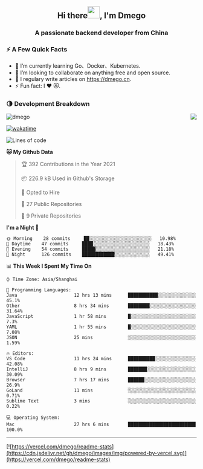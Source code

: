 <h2 align="center">Hi there<img src="https://cdn.jsdelivr.net/gh/dmego/images/img/Hi.gif" height="32" />, I'm Dmego </h2>
<h3 align="center">A passionate backend developer from China</h3>

### ⚡️ A Few Quick Facts

<ul>
    <li> 🌱 I’m currently learning Go、Docker、Kubernetes.</li>
    <li> 👯 I’m looking to collaborate on anything free and open source.</li>
    <li> 📝 I regulary write articles on <a href="https://dmego.cn">https://dmego.cn</a>.</li>
    <li> ⚡ Fun fact: I ❤️ 😻.</li>
</ul>

### 🌗 Development Breakdown

<img src="https://komarev.com/ghpvc/?username=dmego" alt="dmego" />

<img align="right" src="https://readme-stats-dmego.vercel.app/api?username=dmego&show_icons=true&icon_color=1573B3&hide_title=true&text_color=718096&bg_color=00000000&hide_border=true"/>

[![wakatime](https://wakatime.com/badge/user/d60a93cb-3bd3-4d85-a9a8-8f81e41616d8.svg)](https://wakatime.com/@d60a93cb-3bd3-4d85-a9a8-8f81e41616d8)

<!--START_SECTION:waka-->
![Lines of code](https://img.shields.io/badge/From%20Hello%20World%20I%27ve%20Written-247482%20lines%20of%20code-blue)

**🐱 My Github Data** 

> 🏆 392 Contributions in the Year 2021
 > 
> 📦 226.9 kB Used in Github's Storage 
 > 
> 💼 Opted to Hire
 > 
> 📜 27 Public Repositories 
 > 
> 🔑 9 Private Repositories  
 > 
**I'm a Night 🦉** 

```text
🌞 Morning    28 commits     ██░░░░░░░░░░░░░░░░░░░░░░░   10.98% 
🌆 Daytime    47 commits     ████░░░░░░░░░░░░░░░░░░░░░   18.43% 
🌃 Evening    54 commits     █████░░░░░░░░░░░░░░░░░░░░   21.18% 
🌙 Night      126 commits    ████████████░░░░░░░░░░░░░   49.41%

```


📊 **This Week I Spent My Time On** 

```text
⌚︎ Time Zone: Asia/Shanghai

💬 Programming Languages: 
Java                     12 hrs 13 mins      ███████████░░░░░░░░░░░░░░   45.1% 
Other                    8 hrs 34 mins       ████████░░░░░░░░░░░░░░░░░   31.64% 
JavaScript               1 hr 58 mins        █░░░░░░░░░░░░░░░░░░░░░░░░   7.3% 
YAML                     1 hr 55 mins        █░░░░░░░░░░░░░░░░░░░░░░░░   7.08% 
JSON                     25 mins             ░░░░░░░░░░░░░░░░░░░░░░░░░   1.59%

🔥 Editors: 
VS Code                  11 hrs 24 mins      ██████████░░░░░░░░░░░░░░░   42.08% 
IntelliJ                 8 hrs 9 mins        ███████░░░░░░░░░░░░░░░░░░   30.09% 
Browser                  7 hrs 17 mins       ██████░░░░░░░░░░░░░░░░░░░   26.9% 
GoLand                   11 mins             ░░░░░░░░░░░░░░░░░░░░░░░░░   0.71% 
Sublime Text             3 mins              ░░░░░░░░░░░░░░░░░░░░░░░░░   0.22%

💻 Operating System: 
Mac                      27 hrs 6 mins       █████████████████████████   100.0%

```


<!--END_SECTION:waka-->

---

[![https://vercel.com/dmego/readme-stats](https://cdn.jsdelivr.net/gh/dmego/images/img/powered-by-vercel.svg)](https://vercel.com/dmego/readme-stats)

